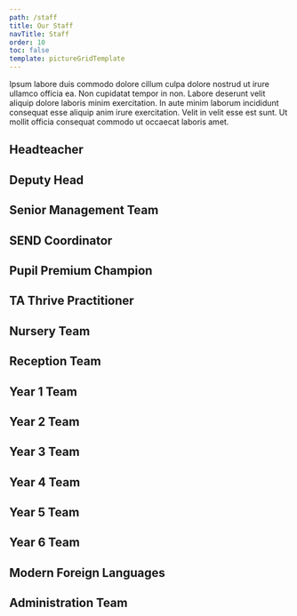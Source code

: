 ```yaml
---
path: /staff
title: Our Staff
navTitle: Staff
order: 10
toc: false
template: pictureGridTemplate
---
```

Ipsum labore duis commodo dolore cillum culpa dolore nostrud ut irure ullamco officia ea. Non cupidatat tempor in non. Labore deserunt velit aliquip dolore laboris minim exercitation. In aute minim laborum incididunt consequat esse aliquip anim irure exercitation. Velit in velit esse est sunt. Ut mollit officia consequat commodo ut occaecat laboris amet.

## Headteacher

<div class="people-grid">
    <person-pic
        source="https://via.placeholder.com/300x300"
        caption="Mrs Heather Poustie, Headteacher"
    ></person-pic>
</div>

## Deputy Head

<div class="people-grid">
    <person-pic
        source="https://via.placeholder.com/300x300"
        caption="Mr Dave Lee, Deputy Head"
    ></person-pic>
</div>

## Senior Management Team

<div class="people-grid">
    <person-pic
        source="https://via.placeholder.com/300x300"
        caption="Mrs Gill Quantrell, EYFS and KS1 Team Leader"
    ></person-pic>
    <person-pic
        source="https://via.placeholder.com/300x300"
        caption="Mrs Yvonne Morrell, Mathematics, Year 3 and 4 Team Leader"
    ></person-pic>
    <person-pic
        source="https://via.placeholder.com/300x300"
        caption="Mrs Becky Hughes, English, Year 5 and 6 Team Leader"
    ></person-pic>
</div>

## SEND Coordinator

<div class="people-grid">
    <person-pic
        source="https://via.placeholder.com/300x300"
        caption="Mrs Merron Archer"
    ></person-pic>
</div>

## Pupil Premium Champion

<div class="people-grid">
    <person-pic
        source="https://via.placeholder.com/300x300"
        caption="Miss Helena Thomsett"
    ></person-pic>
</div>

## TA Thrive Practitioner

<div class="people-grid">
    <person-pic
        source="https://via.placeholder.com/300x300"
        caption="Mrs Sue Stephenson"
    ></person-pic>
</div>

## Nursery Team

<div class="people-grid">
    <person-pic
        source="https://via.placeholder.com/300x300"
        caption="Mrs Cassie Smith, class teacher"
    ></person-pic>
    <person-pic
        source="https://via.placeholder.com/300x300"
        caption="Mrs Louise Iddon, teaching assistant"
    ></person-pic>
    <person-pic
        source="https://via.placeholder.com/300x300"
        caption="Mrs Emma Griffiths, teaching assistant"
    ></person-pic>
    <person-pic
        source="https://via.placeholder.com/300x300"
        caption="Mrs Marie Hindom, teaching assistant"
    ></person-pic>
    <person-pic
        source="https://via.placeholder.com/300x300"
        caption="Mrs Sarah Rowland, teaching assistant"
    ></person-pic>
    <person-pic
        source="https://via.placeholder.com/300x300"
        caption="Ms Lisa Cundy-Knight, teaching assistant"
    ></person-pic>
    <person-pic
        source="https://via.placeholder.com/300x300"
        caption="Ms Annabelle Perkins, teaching assistant"
    ></person-pic>
</div>

## Reception Team

<div class="people-grid">
    <person-pic
        source="https://via.placeholder.com/300x300"
        caption="Mrs Emily Simpson, class teacher"
    ></person-pic>
    <person-pic
        source="https://via.placeholder.com/300x300"
        caption="Miss Sarah Fraser, class teacher"
    ></person-pic>
    <person-pic
        source="https://via.placeholder.com/300x300"
        caption="Mrs Helen Cammack, class teacher"
    ></person-pic>
    <person-pic
        source="https://via.placeholder.com/300x300"
        caption="Ms Helen Dawes, teaching assistant"
    ></person-pic>
    <person-pic
        source="https://via.placeholder.com/300x300"
        caption="Mrs Helen Yip, teaching assistant"
    ></person-pic>
    <person-pic
        source="https://via.placeholder.com/300x300"
        caption="Mrs Marie Cogavin, teaching assistant"
    ></person-pic>
    <person-pic
        source="https://via.placeholder.com/300x300"
        caption="Ms Annabelle Perkins, teaching assistant"
    ></person-pic>
    <person-pic
        source="https://via.placeholder.com/300x300"
        caption="Mrs Tania Bull, teaching assistant"
    ></person-pic>
</div>

## Year 1 Team

<div class="people-grid">
    <person-pic
        source="https://via.placeholder.com/300x300"
        caption="Mrs Gill Quantrell, class teacher"
    ></person-pic>
    <person-pic
        source="https://via.placeholder.com/300x300"
        caption="Miss Maria Luff, class teacher"
    ></person-pic>
    <person-pic
        source="https://via.placeholder.com/300x300"
        caption="Mrs Helen Cammack, class teacher"
    ></person-pic>
    <person-pic
        source="https://via.placeholder.com/300x300"
        caption="Mrs Becci Osborne, teaching assistant"
    ></person-pic>
    <person-pic
        source="https://via.placeholder.com/300x300"
        caption="Mrs Lisa Cundy-Knight, teaching assistant"
    ></person-pic>
    <person-pic
        source="https://via.placeholder.com/300x300"
        caption="Mrs Jo Huxtable, teaching assistant"
    ></person-pic>
    <person-pic
        source="https://via.placeholder.com/300x300"
        caption="Mrs An Other, teaching assistant"
    ></person-pic>
</div>

## Year 2 Team

<div class="people-grid">
    <person-pic
        source="https://via.placeholder.com/300x300"
        caption="Miss Helena Thomsett, class teacher"
    ></person-pic>
    <person-pic
        source="https://via.placeholder.com/300x300"
        caption="Mrs Charlotte Hodgson, class teacher"
    ></person-pic>
    <person-pic
        source="https://via.placeholder.com/300x300"
        caption="Mrs Amanda Donnai, class teacher"
    ></person-pic>
    <person-pic
        source="https://via.placeholder.com/300x300"
        caption="Mrs Vicki Weir, teaching assistant"
    ></person-pic>
    <person-pic
        source="https://via.placeholder.com/300x300"
        caption="Mrs Lisa Morgan-Anstee, teaching assistant"
    ></person-pic>
    <person-pic
        source="https://via.placeholder.com/300x300"
        caption="Mrs Debbie Connor, teaching assistant"
    ></person-pic>
</div>

## Year 3 Team

<div class="people-grid">
    <person-pic
        source="https://via.placeholder.com/300x300"
        caption="Ms Emma Pryde, class teacher"
    ></person-pic>
    <person-pic
        source="https://via.placeholder.com/300x300"
        caption="Mrs Maggie Stevens, class teacher"
    ></person-pic>
    <person-pic
        source="https://via.placeholder.com/300x300"
        caption="Mrs Sandra Cartwright, class teacher"
    ></person-pic>
    <person-pic
        source="https://via.placeholder.com/300x300"
        caption="Mr James Kilkelly, class teacher"
    ></person-pic>
    <person-pic
        source="https://via.placeholder.com/300x300"
        caption="Mrs Jan Sweatman, teaching assistant"
    ></person-pic>
    <person-pic
        source="https://via.placeholder.com/300x300"
        caption="Mrs Tina Hudson, teaching assistant"
    ></person-pic>
    <person-pic
        source="https://via.placeholder.com/300x300"
        caption="Mrs Tara Cleary, teaching assistant"
    ></person-pic>
</div>

## Year 4 Team

<div class="people-grid">
    <person-pic
        source="https://via.placeholder.com/300x300"
        caption="Mrs Yvonne Morrell, class teacher"
    ></person-pic>
    <person-pic
        source="https://via.placeholder.com/300x300"
        caption="Ms Rachel Lawton, class teacher"
    ></person-pic>
    <person-pic
        source="https://via.placeholder.com/300x300"
        caption="Mrs Emma Lidbury, class teacher"
    ></person-pic>
    <person-pic
        source="https://via.placeholder.com/300x300"
        caption="Mrs Kim Braund, teaching assistant"
    ></person-pic>
    <person-pic
        source="https://via.placeholder.com/300x300"
        caption="Mrs Charlotte Finch, teaching assistant"
    ></person-pic>
    <person-pic
        source="https://via.placeholder.com/300x300"
        caption="Mrs Mandie Redfern, teaching assistant"
    ></person-pic>
    <person-pic
        source="https://via.placeholder.com/300x300"
        caption="Ms Emma Rogers, teaching assistant"
    ></person-pic>
</div>

## Year 5 Team

<div class="people-grid">
    <person-pic
        source="https://via.placeholder.com/300x300"
        caption="Mr Craig Veal, class teacher"
    ></person-pic>
    <person-pic
        source="https://via.placeholder.com/300x300"
        caption="Mr John Smith, class teacher"
    ></person-pic>
    <person-pic
        source="https://via.placeholder.com/300x300"
        caption="Mrs Gill Gray, teaching assistant"
    ></person-pic>
    <person-pic
        source="https://via.placeholder.com/300x300"
        caption="Mrs Denise Rogers, teaching assistant"
    ></person-pic>
    <person-pic
        source="https://via.placeholder.com/300x300"
        caption="Mrs Maria Wright, teaching assistant"
    ></person-pic>
</div>

## Year 6 Team

<div class="people-grid">
    <person-pic
        source="https://via.placeholder.com/300x300"
        caption="Mrs Becky Hughes, class teacher"
    ></person-pic>
    <person-pic
        source="https://via.placeholder.com/300x300"
        caption="Mr Stephen Ball, class teacher"
    ></person-pic>
    <person-pic
        source="https://via.placeholder.com/300x300"
        caption="Mrs Mandy Dower, teaching assistant"
    ></person-pic>
    <person-pic
        source="https://via.placeholder.com/300x300"
        caption="Mrs Donna Minear, teaching assistant"
    ></person-pic>
    <person-pic
        source="https://via.placeholder.com/300x300"
        caption="Ms Sharon Hunt, teaching assistant"
    ></person-pic>
</div>

## Modern Foreign Languages

<div class="people-grid">
    <person-pic
        source="https://via.placeholder.com/300x300"
        caption="Mrs Lee Cheeseworth"
    ></person-pic>
</div>

## Administration Team

<div class="people-grid">
    <person-pic
        source="https://via.placeholder.com/300x300"
        caption="Mrs Kay Dicken, business manager"
    ></person-pic>
    <person-pic
        source="https://via.placeholder.com/300x300"
        caption="Ms Donna O'Halloran, administrative assistant"
    ></person-pic>
    <person-pic
        source="https://via.placeholder.com/300x300"
        caption="Ms Jess Edwards, administrative assistant"
    ></person-pic>
    <person-pic
        source="https://via.placeholder.com/300x300"
        caption="Mrs Lee Coe, admissions and attendance officer"
    ></person-pic>
</div>
